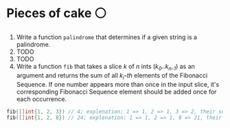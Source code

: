 # Pieces of cake :white_circle:

1. Write a function `palindrome` that determines if a given string is a palindrome.
2. TODO
3. TODO
4. Write a function `fib` that takes a slice _k_ of _n_ ints (_k<sub>0</sub>..k<sub>n-1</sub>_) as an argument and returns the sum of all _k<sub>i</sub>-th_ elements of the Fibonacci Sequence. If one number appears more than once in the input slice, it's corresponding Fibonacci Sequence element should be added once for each occurrence.

```go
fib([]int{1, 2, 3}) // 4; explenation: 1 => 1, 2 => 1, 3 => 2, their sum = 4
fib([]int{1, 2, 8}) // 24; explenation: 1 => 1, 2 => 1, 8 => 21, their sum = 24
```

